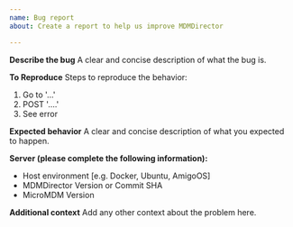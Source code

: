 ```yaml
---
name: Bug report
about: Create a report to help us improve MDMDirector

---
```


**Describe the bug**
A clear and concise description of what the bug is.

**To Reproduce**
Steps to reproduce the behavior:
1. Go to '...'
2. POST '....'
3. See error

**Expected behavior**
A clear and concise description of what you expected to happen.

**Server (please complete the following information):**
 - Host environment [e.g. Docker, Ubuntu, AmigoOS]
 - MDMDirector Version or Commit SHA
 - MicroMDM Version

**Additional context**
Add any other context about the problem here.
